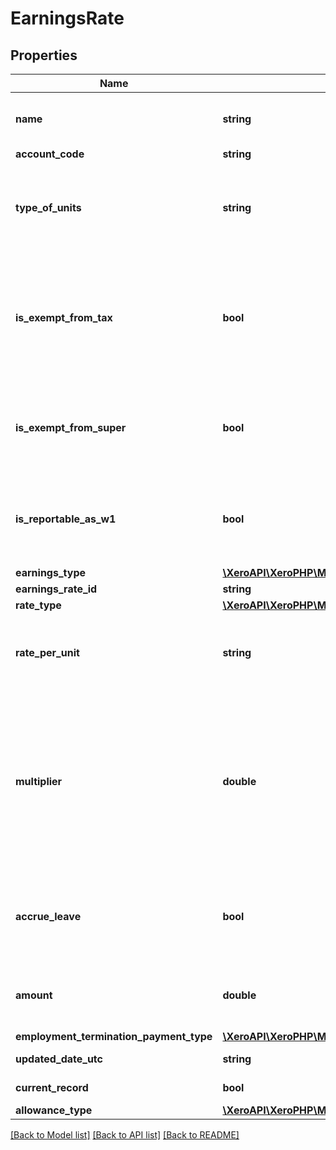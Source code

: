 # EarningsRate

## Properties

 Name                                    | Type                                                                                                          | Description                                                                                                                                                                                     | Notes      
-----------------------------------------|---------------------------------------------------------------------------------------------------------------|-------------------------------------------------------------------------------------------------------------------------------------------------------------------------------------------------|------------
 **name**                                | **string**                                                                                                    | Name of the earnings rate (max length &#x3D; 100)                                                                                                                                               | [optional] 
 **account_code**                        | **string**                                                                                                    | See Accounts                                                                                                                                                                                    | [optional] 
 **type_of_units**                       | **string**                                                                                                    | Type of units used to record earnings (max length &#x3D; 50). Only When RateType is RATEPERUNIT                                                                                                 | [optional] 
 **is_exempt_from_tax**                  | **bool**                                                                                                      | Most payments are subject to tax, so you should only set this value if you are sure that a payment is exempt from PAYG withholding                                                              | [optional] 
 **is_exempt_from_super**                | **bool**                                                                                                      | See the ATO website for details of which payments are exempt from SGC                                                                                                                           | [optional] 
 **is_reportable_as_w1**                 | **bool**                                                                                                      | Boolean to determine if the earnings rate is reportable or exempt from W1                                                                                                                       | [optional] 
 **earnings_type**                       | [**\XeroAPI\XeroPHP\Models\PayrollAu\EarningsType**](EarningsType.md)                                         |                                                                                                                                                                                                 | [optional] 
 **earnings_rate_id**                    | **string**                                                                                                    | Xero identifier                                                                                                                                                                                 | [optional] 
 **rate_type**                           | [**\XeroAPI\XeroPHP\Models\PayrollAu\RateType**](RateType.md)                                                 |                                                                                                                                                                                                 | [optional] 
 **rate_per_unit**                       | **string**                                                                                                    | Default rate per unit (optional). Only applicable if RateType is RATEPERUNIT.                                                                                                                   | [optional] 
 **multiplier**                          | **double**                                                                                                    | This is the multiplier used to calculate the rate per unit, based on the employee’s ordinary earnings rate. For example, for time and a half enter 1.5. Only applicable if RateType is MULTIPLE | [optional] 
 **accrue_leave**                        | **bool**                                                                                                      | Indicates that this earnings rate should accrue leave. Only applicable if RateType is MULTIPLE                                                                                                  | [optional] 
 **amount**                              | **double**                                                                                                    | Optional Amount for FIXEDAMOUNT RateType EarningsRate                                                                                                                                           | [optional] 
 **employment_termination_payment_type** | [**\XeroAPI\XeroPHP\Models\PayrollAu\EmploymentTerminationPaymentType**](EmploymentTerminationPaymentType.md) |                                                                                                                                                                                                 | [optional] 
 **updated_date_utc**                    | **string**                                                                                                    | Last modified timestamp                                                                                                                                                                         | [optional] 
 **current_record**                      | **bool**                                                                                                      | Is the current record                                                                                                                                                                           | [optional] 
 **allowance_type**                      | [**\XeroAPI\XeroPHP\Models\PayrollAu\AllowanceType**](AllowanceType.md)                                       |                                                                                                                                                                                                 | [optional] 

[[Back to Model list]](../README.md#documentation-for-models) [[Back to API list]](../README.md#documentation-for-api-endpoints) [[Back to README]](../README.md)


